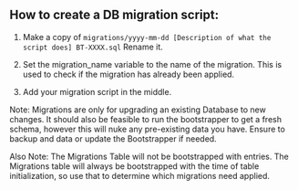 ## How to create a DB migration script:

1. Make a copy of `migrations/yyyy-mm-dd [Description of what the script does] BT-XXXX.sql`
   Rename it.
  
2. Set the migration_name variable to the name of the migration. 
   This is used to check if the migration has already been applied.
       
3. Add your migration script in the middle.

Note: Migrations are only for upgrading an existing Database to new changes. It should also be feasible to run the
bootstrapper to get a fresh schema, however this will nuke any pre-existing data you have. Ensure to backup
and data or update the Bootstrapper if needed.
 
Also Note: The Migrations Table will not be bootstrapped with entries. The Migrations table will always be bootstrapped
with the time of table initialization, so use that to determine which migrations need applied.
